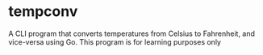 # tempconv
A CLI program that converts temperatures from Celsius to Fahrenheit, and vice-versa using Go. This program is for learning purposes only
